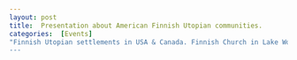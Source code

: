 ```yaml
---
layout: post 
title:  Presentation about American Finnish Utopian communities.
categories:  [Events] 
"Finnish Utopian settlements in USA & Canada. Finnish Church in Lake Worth. Feb 5, 2020.
---
```

